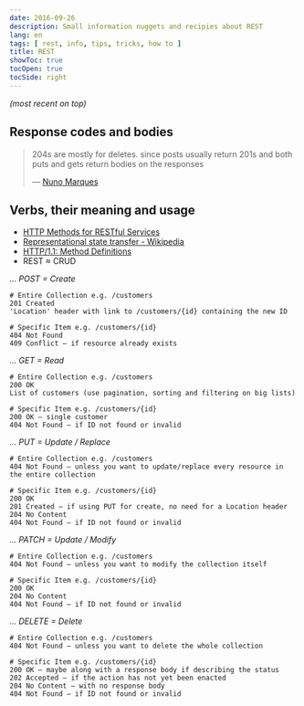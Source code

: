```yaml
---
date: 2016-09-26
description: Small information nuggets and recipies about REST
lang: en
tags: [ rest, info, tips, tricks, how to ]
title: REST
showToc: true
tocOpen: true
tocSide: right
---
```


<!--more-->

*(most recent on top)*

## Response codes and bodies

> 204s are mostly for deletes. since posts usually return 201s and both puts and gets return bodies on the responses
>
> — [Nuno Marques](https://equalexperts.slack.com/team/nmarques)

## Verbs, their meaning and usage

* [HTTP Methods for RESTful Services](http://www.restapitutorial.com/lessons/httpmethods.html)
* [Representational state transfer - Wikipedia](https://en.wikipedia.org/wiki/Representational_state_transfer#Example)
* [HTTP/1.1: Method Definitions](https://www.w3.org/Protocols/rfc2616/rfc2616-sec9.html)
* REST ≈ CRUD

*… POST = Create*

```shell
# Entire Collection e.g. /customers
201 Created
'Location' header with link to /customers/{id} containing the new ID
```

```shell
# Specific Item e.g. /customers/{id}
404 Not Found
409 Conflict — if resource already exists
```

*… GET = Read*

```shell
# Entire Collection e.g. /customers
200 OK
List of customers (use pagination, sorting and filtering on big lists)
```

```shell
# Specific Item e.g. /customers/{id}
200 OK — single customer
404 Not Found — if ID not found or invalid
```

*… PUT = Update / Replace*

```shell
# Entire Collection e.g. /customers
404 Not Found — unless you want to update/replace every resource in the entire collection
```

```shell
# Specific Item e.g. /customers/{id}
200 OK
201 Created — if using PUT for create, no need for a Location header
204 No Content
404 Not Found — if ID not found or invalid
```

*… PATCH = Update / Modify*

```shell
# Entire Collection e.g. /customers
404 Not Found — unless you want to modify the collection itself
```

```shell
# Specific Item e.g. /customers/{id}
200 OK
204 No Content
404 Not Found — if ID not found or invalid
```

*… DELETE = Delete*

```shell
# Entire Collection e.g. /customers
404 Not Found — unless you want to delete the whole collection
```

```shell
# Specific Item e.g. /customers/{id}
200 OK — maybe along with a response body if describing the status
202 Accepted — if the action has not yet been enacted
204 No Content — with no response body
404 Not Found — if ID not found or invalid
```
